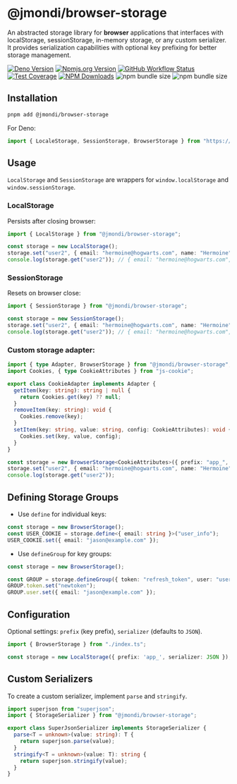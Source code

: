 # @jmondi/browser-storage

An abstracted storage library for **browser** applications that interfaces with localStorage, sessionStorage, in-memory storage, or any custom serializer. It provides serialization capabilities with optional key prefixing for better storage management.

[![Deno Version](https://shield.deno.dev/x/browser_storage?style=flat-square)](https://deno.land/x/browser_storage)
[![Npmjs.org Version](https://img.shields.io/npm/v/@jmondi/browser-storage?style=flat-square)](https://www.npmjs.com/package/@jmondi/browser-storage)
[![GitHub Workflow Status](https://img.shields.io/github/actions/workflow/status/jasonraimondi/browser-storage/test.yml?branch=main&label=Unit%20Tests&style=flat-square)](https://github.com/jasonraimondi/browser-storage)
[![Test Coverage](https://img.shields.io/codeclimate/coverage/jasonraimondi/browser-storage?style=flat-square)](https://codeclimate.com/github/jasonraimondi/browser-storage/test_coverage)
[![NPM Downloads](https://img.shields.io/npm/dt/@jmondi/browser-storage?label=npm%20downloads&style=flat-square)](https://www.npmjs.com/package/@jmondi/browser-storage)
![npm bundle size](https://img.shields.io/bundlephobia/min/%40jmondi%2Fbrowser-storage)
![npm bundle size](https://img.shields.io/bundlephobia/minzip/%40jmondi%2Fbrowser-storage)


## Installation

```bash
pnpm add @jmondi/browser-storage
```

For Deno:
```ts
import { LocaleStorage, SessionStorage, BrowserStorage } from "https://deno.land/x/browser_storage"
```

## Usage

`LocalStorage` and `SessionStorage` are wrappers for `window.localStorage` and `window.sessionStorage`.

### LocalStorage 

Persists after closing browser:

```typescript
import { LocalStorage } from "@jmondi/browser-storage";

const storage = new LocalStorage();
storage.set("user2", { email: "hermoine@hogwarts.com", name: "Hermoine" });
console.log(storage.get("user2")); // { email: "hermoine@hogwarts.com", name: "Hermoine" }
```

### SessionStorage 

Resets on browser close:

```typescript
import { SessionStorage } from "@jmondi/browser-storage";

const storage = new SessionStorage();
storage.set("user2", { email: "hermoine@hogwarts.com", name: "Hermoine" });
console.log(storage.get("user2")); // { email: "hermoine@hogwarts.com", name: "Hermoine" }
```

### Custom storage adapter:

```ts
import { type Adapter, BrowserStorage } from "@jmondi/browser-storage";
import Cookies, { type CookieAttributes } from "js-cookie";

export class CookieAdapter implements Adapter {
  getItem(key: string): string | null { 
    return Cookies.get(key) ?? null; 
  }
  removeItem(key: string): void { 
    Cookies.remove(key); 
  }
  setItem(key: string, value: string, config: CookieAttributes): void { 
    Cookies.set(key, value, config); 
  }
}

const storage = new BrowserStorage<CookieAttributes>({ prefix: "app_", adapter: new CookieAdapter() });
storage.set("user2", { email: "hermoine@hogwarts.com", name: "Hermoine" }, { expires: 5 });
console.log(storage.get("user2"));
```

## Defining Storage Groups

- Use `define` for individual keys:

```typescript
const storage = new BrowserStorage();
const USER_COOKIE = storage.define<{ email: string }>("user_info");
USER_COOKIE.set({ email: "jason@example.com" });
```

- Use `defineGroup` for key groups:

```typescript
const storage = new BrowserStorage();

const GROUP = storage.defineGroup({ token: "refresh_token", user: "user_info" });
GROUP.token.set("newtoken");
GROUP.user.set({ email: "jason@example.com" });
```

## Configuration

Optional settings: `prefix` (key prefix), `serializer` (defaults to `JSON`).

```ts
import { BrowserStorage } from "./index.ts";

const storage = new LocalStorage({ prefix: 'app_', serializer: JSON });
```

## Custom Serializers

To create a custom serializer, implement `parse` and `stringify`.

```ts
import superjson from "superjson";
import { StorageSerializer } from "@jmondi/browser-storage";

export class SuperJsonSerializer implements StorageSerializer {
  parse<T = unknown>(value: string): T { 
    return superjson.parse(value); 
  }
  stringify<T = unknown>(value: T): string { 
    return superjson.stringify(value); 
  }
}
```

